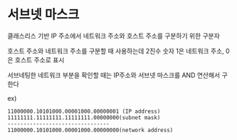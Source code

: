 # 서브넷 마스크
클래스리스 기반 IP 주소에서 네트워크 주소와 호스트 주소를 구분하기 위한 구분자

호스트 주소와 네트워크 주소를 구분할 때 사용하는데 2진수 숫자 1은 네트워크 주소, 0은 호스트 주소로 표시

서브네팅한 네트워크 부분을 확인할 때는 IP주소와 서브넷 마스크를 AND 연산해서 구한다

ex)
```
11000000.10101000.00001000.00000001 (IP address)
11111111.11111111.11111111.00000000(subnet mask)
--------------------------------
11000000.10101000.00001000.00000000(network address)

```